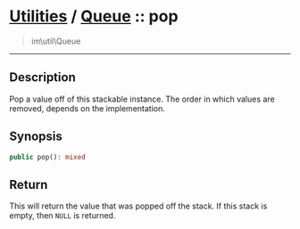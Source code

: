 # [Utilities](util.md) / [Queue](util-Queue.md) :: pop
 > im\util\Queue
____

## Description
Pop a value off of this stackable instance.
The order in which values are removed, depends on
the implementation.

## Synopsis
```php
public pop(): mixed
```

## Return
This will return the value that was popped off the stack.
If this stack is empty, then `NULL` is returned.
